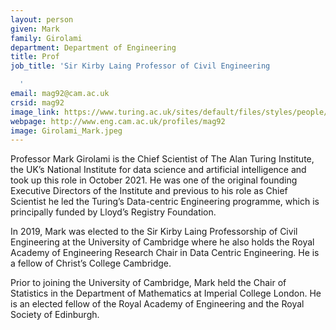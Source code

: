 ```yaml
---
layout: person
given: Mark
family: Girolami
department: Department of Engineering
title: Prof
job_title: 'Sir Kirby Laing Professor of Civil Engineering

  '
email: mag92@cam.ac.uk
crsid: mag92
image_link: https://www.turing.ac.uk/sites/default/files/styles/people/public/2018-06/mark-girolami_700x466_0.jpg
webpage: http://www.eng.cam.ac.uk/profiles/mag92
image: Girolami_Mark.jpeg
---
```


Professor Mark Girolami is the Chief Scientist of The Alan Turing Institute, the UK’s National Institute for data science and artificial intelligence and took up this role in October 2021. He was one of the original founding Executive Directors of the Institute and previous to his role as Chief Scientist he led the Turing’s Data-centric Engineering programme, which is principally funded by Lloyd’s Registry Foundation.   

In 2019, Mark was elected to the Sir Kirby Laing Professorship of Civil Engineering at the University of Cambridge where he also holds the Royal Academy of Engineering Research Chair in Data Centric Engineering. He is a fellow of Christ’s College Cambridge.  

Prior to joining the University of Cambridge, Mark held the Chair of Statistics in the Department of Mathematics at Imperial College London. He is an elected fellow of the Royal Academy of Engineering and the Royal Society of Edinburgh.